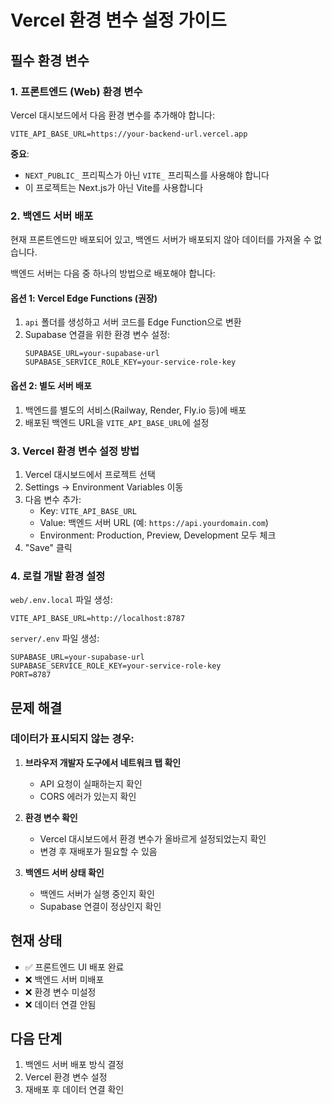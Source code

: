 # Vercel 환경 변수 설정 가이드

## 필수 환경 변수

### 1. 프론트엔드 (Web) 환경 변수

Vercel 대시보드에서 다음 환경 변수를 추가해야 합니다:

```
VITE_API_BASE_URL=https://your-backend-url.vercel.app
```

**중요**: 
- `NEXT_PUBLIC_` 프리픽스가 아닌 `VITE_` 프리픽스를 사용해야 합니다
- 이 프로젝트는 Next.js가 아닌 Vite를 사용합니다

### 2. 백엔드 서버 배포

현재 프론트엔드만 배포되어 있고, 백엔드 서버가 배포되지 않아 데이터를 가져올 수 없습니다.

백엔드 서버는 다음 중 하나의 방법으로 배포해야 합니다:

#### 옵션 1: Vercel Edge Functions (권장)
1. `api` 폴더를 생성하고 서버 코드를 Edge Function으로 변환
2. Supabase 연결을 위한 환경 변수 설정:
   ```
   SUPABASE_URL=your-supabase-url
   SUPABASE_SERVICE_ROLE_KEY=your-service-role-key
   ```

#### 옵션 2: 별도 서버 배포
1. 백엔드를 별도의 서비스(Railway, Render, Fly.io 등)에 배포
2. 배포된 백엔드 URL을 `VITE_API_BASE_URL`에 설정

### 3. Vercel 환경 변수 설정 방법

1. Vercel 대시보드에서 프로젝트 선택
2. Settings → Environment Variables 이동
3. 다음 변수 추가:
   - Key: `VITE_API_BASE_URL`
   - Value: 백엔드 서버 URL (예: `https://api.yourdomain.com`)
   - Environment: Production, Preview, Development 모두 체크
4. "Save" 클릭

### 4. 로컬 개발 환경 설정

`web/.env.local` 파일 생성:
```
VITE_API_BASE_URL=http://localhost:8787
```

`server/.env` 파일 생성:
```
SUPABASE_URL=your-supabase-url
SUPABASE_SERVICE_ROLE_KEY=your-service-role-key
PORT=8787
```

## 문제 해결

### 데이터가 표시되지 않는 경우:

1. **브라우저 개발자 도구에서 네트워크 탭 확인**
   - API 요청이 실패하는지 확인
   - CORS 에러가 있는지 확인

2. **환경 변수 확인**
   - Vercel 대시보드에서 환경 변수가 올바르게 설정되었는지 확인
   - 변경 후 재배포가 필요할 수 있음

3. **백엔드 서버 상태 확인**
   - 백엔드 서버가 실행 중인지 확인
   - Supabase 연결이 정상인지 확인

## 현재 상태

- ✅ 프론트엔드 UI 배포 완료
- ❌ 백엔드 서버 미배포
- ❌ 환경 변수 미설정
- ❌ 데이터 연결 안됨

## 다음 단계

1. 백엔드 서버 배포 방식 결정
2. Vercel 환경 변수 설정
3. 재배포 후 데이터 연결 확인